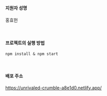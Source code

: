 #### 지원자 성명 
홍효헌

<br>

#### 프로젝트의 실행 방법
```
npm install & npm start
```

<br>

#### 배포 주소
https://unrivaled-crumble-a8e1d0.netlify.app/
